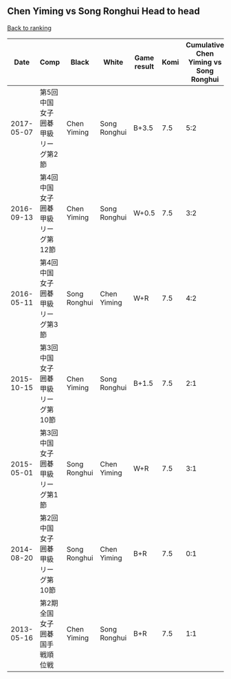 ## Chen Yiming vs Song Ronghui Head to head

[Back to ranking](../../index.md)




| **Date** | **Comp** | **Black** | **White** | **Game result** | **Komi** | **Cumulative Chen Yiming vs Song Ronghui** | **Chen Yiming streak** | **Song Ronghui streak** | 
| --- | --- | --- | --- | --- | --- | --- | --- | --- |
| 2017-05-07 | 第5回中国女子囲碁甲級リーグ第2節 | Chen Yiming | Song Ronghui | B+3.5 | 7.5 | 5:2 | 2 | 0 | 
| 2016-09-13 | 第4回中国女子囲碁甲級リーグ第12節 | Chen Yiming | Song Ronghui | W+0.5 | 7.5 | 3:2 | 0 | 1 | 
| 2016-05-11 | 第4回中国女子囲碁甲級リーグ第3節 | Song Ronghui | Chen Yiming | W+R | 7.5 | 4:2 | 1 | 0 | 
| 2015-10-15 | 第3回中国女子囲碁甲級リーグ第10節 | Chen Yiming | Song Ronghui | B+1.5 | 7.5 | 2:1 | 2 | 0 | 
| 2015-05-01 | 第3回中国女子囲碁甲級リーグ第1節 | Song Ronghui | Chen Yiming | W+R | 7.5 | 3:1 | 3 | 0 | 
| 2014-08-20 | 第2回中国女子囲碁甲級リーグ第10節 | Song Ronghui | Chen Yiming | B+R | 7.5 | 0:1 | 0 | 1 | 
| 2013-05-16 | 第2期全国女子囲碁国手戦順位戦 | Chen Yiming | Song Ronghui | B+R | 7.5 | 1:1 | 1 | 0 |




